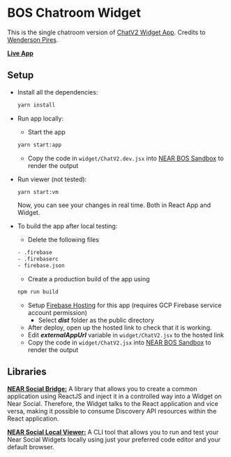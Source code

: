 # BOS Chatroom Widget

This is the single chatroom version of [ChatV2 Widget App](https://github.com/wpdas/chatv2-near-widget-app). Credits to [Wenderson Pires](https://github.com/wpdas).

[**Live App**](https://alpha.near.org/gordonjun.near/widget/bbclanChatRoom)

## Setup

- Install all the dependencies:

    ```sh
    yarn install
    ```

- Run app locally:

    - Start the app
    ```sh
    yarn start:app
    ```
    - Copy the code in ```widget/ChatV2.dev.jsx``` into [NEAR BOS Sandbox](https://near.org/sandbox) to render the output

- Run viewer (not tested):

    ```sh
    yarn start:vm
    ```

    Now, you can see your changes in real time. Both in React App and Widget.

- To build the app after local testing:

    - Delete the following files
    ```sh
    - .firebase
    - .firebaserc
    - firebase.json
    ```
    - Create a production build of the app using
    ```sh
    npm run build
    ```
    - Setup [Firebase Hosting](https://firebase.google.com/docs/hosting/quickstart) for this app (requires GCP Firebase service account permission)
        - Select ***dist*** folder as the public directory
    - After deploy, open up the hosted link to check that it is working.
    - Edit ***externalAppUrl*** variable in ```widget/ChatV2.jsx``` to the hosted link
    - Copy the code in ```widget/ChatV2.jsx``` into [NEAR BOS Sandbox](https://near.org/sandbox) to render the output

## Libraries

[**NEAR Social Bridge:**](https://github.com/wpdas/near-social-bridge) A library that allows you to create a common application using ReactJS and inject it in a controlled way into a Widget on Near Social. Therefore, the Widget talks to the React application and vice versa, making it possible to consume Discovery API resources within the React application.

[**NEAR Social Local Viewer:**](https://github.com/wpdas/near-social-local-viewer) A CLI tool that allows you to run and test your Near Social Widgets locally using just your preferred code editor and your default browser.
